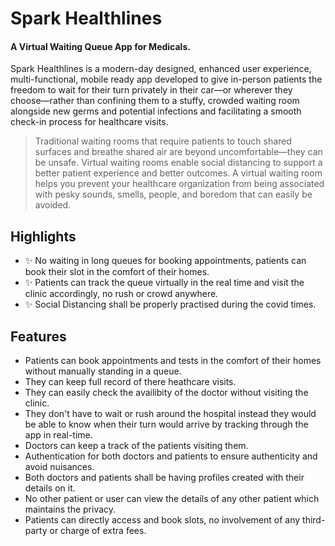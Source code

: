# Spark Healthlines

#### A Virtual Waiting Queue App for Medicals.

Spark Healthlines is a modern-day designed, enhanced user experience, multi-functional, mobile ready app developed to give in-person patients the freedom to wait for their turn privately in their car—or wherever they choose—rather than confining them to a stuffy, crowded waiting room alongside new germs and potential infections and facilitating a smooth check-in process for healthcare visits.

> Traditional waiting rooms that require patients to touch shared surfaces 
and breathe shared air are beyond uncomfortable—they can be unsafe. 
Virtual waiting rooms enable social distancing to 
support a better patient experience and better outcomes.
A virtual waiting room helps you 
prevent your healthcare organization from being associated with pesky sounds, smells, people, 
and boredom that can easily be avoided.


## Highlights

- ✨ No waiting in long queues for booking appointments, patients can book their slot in the comfort of their homes.
- ✨ Patients can track the queue virtually in the real time and visit the clinic accordingly, no rush or crowd anywhere.
- ✨ Social Distancing  shall be  properly practised during the covid times.

## Features

- Patients can book appointments and tests in the comfort of their homes without manually standing in a queue.
- They can keep full record of there heathcare visits.
- They can easily check the availibity of the doctor without visiting the clinic.
- They don't have to wait or rush around the hospital instead they would be able to know when their turn would arrive by tracking through the app in real-time.
- Doctors can keep a track of the patients visiting them.
- Authentication for both doctors and patients to ensure authenticity and avoid nuisances.
- Both doctors and patients shall be having profiles created with their details on it.
- No other patient or user can view the details of any other patient which maintains the privacy.
- Patients can directly access and book slots, no involvement of any third-party or charge of extra fees.






